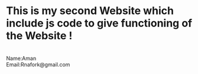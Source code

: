 # This is my second Website which include js code to give functioning of the Website !
<br/>
Name:Aman <br/>
Email:Rnafork@gmail.com


